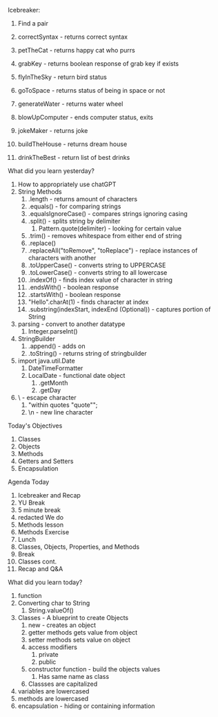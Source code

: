 Icebreaker: 

1. Find a pair

1. correctSyntax - returns correct syntax
2. petTheCat - returns happy cat who purrs
3. grabKey - returns boolean response of grab key if exists
4. flyInTheSky - return bird status
5. goToSpace - returns status of being in space or not
6. generateWater - returns water wheel
7. blowUpComputer - ends computer status, exits
8. jokeMaker - returns joke
9. buildTheHouse - returns dream house
10. drinkTheBest - return list of best drinks

What did you learn yesterday?

1. How to appropriately use chatGPT
2. String Methods
   1. .length - returns amount of characters
   2. .equals() - for comparing strings
   3. .equalsIgnoreCase() - compares strings ignoring casing
   4. .split() - splits string by delimiter
      1. Pattern.quote(delimiter) - looking for certain value
   5. .trim() - removes whitespace from either end of string
   6. .replace()
   7. .replaceAll("toRemove", "toReplace") - replace instances of characters with another
   8. .toUpperCase() - converts string to UPPERCASE
   9. .toLowerCase() - converts string to all lowercase
   10. .indexOf() - finds index value of character in string
   11. .endsWith() - boolean response
   12. .startsWith() - boolean response
   13. "Hello".charAt(1) - finds character at index
   14. .substring(indexStart, indexEnd (Optional)) - captures portion of String
3. parsing - convert to another datatype
   1. Integer.parseInt()
4. StringBuilder
   1. .append() - adds on
   2. .toString() - returns string of stringbuilder
5. import java.util.Date
   1. DateTimeFormatter
   2. LocalDate - functional date object
      1. .getMonth
      2. .getDay
6. \ - escape character
   1. "within quotes \"quote\"";
   2. \n - new line character

Today's Objectives

1. Classes
2. Objects
3. Methods
4. Getters and Setters
5. Encapsulation

Agenda Today

1. Icebreaker and Recap
2. YU Break
3. 5 minute break
4. redacted We do
5. Methods lesson
6. Methods Exercise
7. Lunch
8. Classes, Objects, Properties, and Methods
9. Break
10. Classes cont.
11. Recap and Q&A


What did you learn today?

1. function
2. Converting char to String
   1. String.valueOf()
3. Classes - A blueprint to create Objects
   1. new - creates an object
   2. getter methods gets value from object
   3. setter methods sets value on object
   4. access modifiers
      1. private
      2. public
   5. constructor function - build the objects values
      1. Has same name as class
   6. Classses are capitalized
4. variables are lowercased
5. methods are lowercased
6. encapsulation - hiding or containing information



